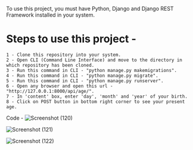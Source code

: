 To use this project, you must have Python, Django and Django REST Framework installed in your system.

# Steps to use this project -

    1 - Clone this repository into your system.
    2 - Open CLI (Command Line Interface) and move to the directory in which repository has been cloned.
    3 - Run this command in CLI - "python manage.py makemigrations".
    4 - Run this command in CLI - "python manage.py migrate".
    5 - Run this command in CLI - "python manage.py runserver".
    6 - Open any browser and open this url - "http://127.0.0.1:8000/api/age/".
    7 - In 'content' box, enter 'day', 'month' and 'year' of your birth.
    8 - Click on POST button in bottom right corner to see your present age.

Code -
![Screenshot (120)](https://user-images.githubusercontent.com/55790367/154109184-d08e8108-3de3-4959-8148-eae752842648.png)

![Screenshot (121)](https://user-images.githubusercontent.com/55790367/154109263-b9a8eae0-b0fe-40ee-b8bb-c29865fc00fe.png)

![Screenshot (122)](https://user-images.githubusercontent.com/55790367/154109286-8d9ef3e7-79ac-4b65-9732-ed89afcc3899.png)
